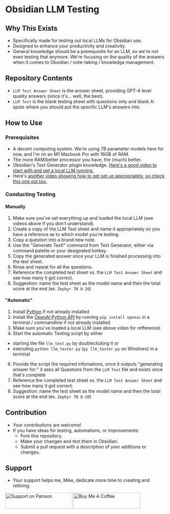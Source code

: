 # Obsidian LLM Testing

## Why This Exists
- Specifically made for testing out local LLMs for Obsidian use.
- Designed to enhance your productivity and creativity.
- General knowledge should be a prerequisite for an LLM, so we're not even testing that anymore. We're focusing on the quality of the answers when it comes to Obsidian / note-taking / knowledge management.

## Repository Contents

- `LLM Test Answer Sheet` is the answer sheet, providing GPT-4 level quality answers (since it's... well, the best).
- `LLM Test` is the blank testing sheet with questions only and blank A: spots where you should put the specific LLM's answers into.

## How to Use

### Prerequisites

- A decent computing system. We're using 7B parameter models here for now, and I'm on an M1 Macbook Pro with 16GB of RAM.
- The more RAM/better processor you have, the (much) better.
- Obsidian's Text Generator plugin knowledge. [Here's a good video to start with and get a local LLM running.](https://www.youtube.com/watch?v=c2Ug6U6O5Cg)
- Here's [another video showing how to get set up appropriately, so check this one out too.](https://www.youtube.com/watch?v=SAKr008Z8NU)

### Conducting Testing

#### Manually

1. Make sure you've set everything up and loaded the local LLM (see videos above if you don't understand).
2. Create a copy of the LLM Test sheet and name it appropriately so you have a reference as to which model you're testing.
3. Copy a question into a brand new note.
4. Use the "Generate Text!" command from Text Generator, either via command palette or your designated hotkey.
5. Copy the generated answer once your LLM is finished processing into the test sheet.
6. Rinse and repeat for all the questions.
7. Reference the completed test sheet vs. the `LLM Test Answer Sheet` and see how many it got correct.
8. Suggestion: name the test sheet as the model name and then the total score at the end (ex. `Zephyr 7B 8-20`)

#### "Automatic"

1. Install [Python](https://www.python.org/) if not already installed
2. Install the [OpenAI Python API](https://pypi.org/project/openai/) by running `pip install openai` in a terminal / commandline if not already installed
3. Make sure you've loaded a local LLM (see above video for refference)
4. Start the automatic Testing script by either

- starting the file `llm_test.py` by doubleclicking it or
- executing `python llm_tester.py` (`py llm_tester.py` on Windows) in a terminal

6. Provide the script the required infomations, once it outputs "generating answer for:" it asks all Questions from the `LLM Test` file and exists once that's complete
7. Reference the completed test sheet vs. the `LLM Test Answer Sheet` and see how many it got correct.
8. Suggestion: name the test sheet as the model name and then the total score at the end (ex. `Zephyr 7B 8-20`)

## Contribution

- Your contributions are welcome!
- If you have ideas for testing, automations, or improvements:
  - Fork this repository.
  - Make your changes and test them in Obsidian.
  - Submit a pull request with a description of your additions or changes.

## Support

- Your support helps me, Mike, dedicate more time to creating and refining.

<p>
  <a href="https://www.patreon.com/SystemSculpt">
    <img
      align="left"
      src="https://indigenousx.com.au/wp-content/uploads/2017/03/patreon-medium-button.png"
      height="50"
      width="210"
      alt="Support on Patreon"
  /></a>
  <a href="https://www.buymeacoffee.com/SystemSculpt">
    <img
      align="left"
      src="https://cdn.buymeacoffee.com/buttons/v2/default-yellow.png"
      height="50"
      width="210"
      alt="Buy Me A Coffee"
  /></a>
</p>
